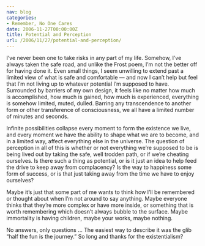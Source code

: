 ```yaml
---
nav: blog
categories:
- Remember, No One Cares
date: 2006-11-27T00:00:00Z
title: Potential and Perception
url: /2006/11/27/potential-and-perception/
---
```


I’ve never been one to take risks in any part of my life. Somehow, I’ve always taken the safe road, and unlike the Frost poem, I’m not the better off for having done it. Even small things, I seem unwilling to extend past a limited view of what is safe and comfortable — and now I can’t help but feel that I’m not living up to whatever potential I’m supposed to have. Surrounded by barriers of my own design, it feels like no matter how much is accomplished, how much is gained, how much is experienced, everything is somehow limited, muted, dulled. Barring any transcendence to another form or other transference of consciousness, we all have a limited number of minutes and seconds.

Infinite possibilities collapse every moment to form the existence we live, and every moment we have the ability to shape what we are to become, and in a limited way, affect everything else in the universe. The question of perception in all of this is whether or not everything we’re supposed to be is being lived out by taking the safe, well trodden path, or if we’re cheating ourselves. Is there such a thing as potential, or is it just an idea to help feed the drive to keep away from complacency? Is the way to happiness some form of success, or is that just taking away from the time we have to enjoy ourselves?

Maybe it’s just that some part of me wants to think how I’ll be remembered or thought about when I’m not around to say anything. Maybe everyone thinks that they’re more complex or have more inside, or something that is worth remembering which doesn’t always bubble to the surface. Maybe immortality is having children, maybe your works, maybe nothing.

No answers, only questions … The easiest way to describe it was the glib “half the fun is the journey.” So long and thanks for the existentialism?
